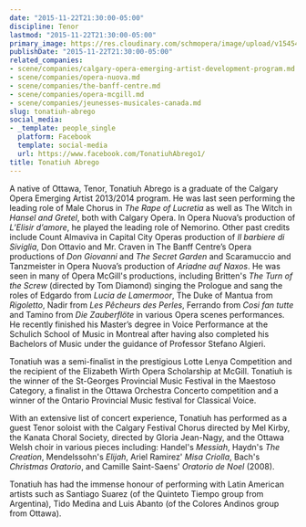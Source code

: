 ```yaml
---
date: "2015-11-22T21:30:00-05:00"
discipline: Tenor
lastmod: "2015-11-22T21:30:00-05:00"
primary_image: https://res.cloudinary.com/schmopera/image/upload/v1545409169/media/webhook-uploads/1448245726392/tonatiuh-abrego-dc.jpg.jpg
publishDate: "2015-11-22T21:30:00-05:00"
related_companies:
- scene/companies/calgary-opera-emerging-artist-development-program.md
- scene/companies/opera-nuova.md
- scene/companies/the-banff-centre.md
- scene/companies/opera-mcgill.md
- scene/companies/jeunesses-musicales-canada.md
slug: tonatiuh-abrego
social_media:
- _template: people_single
  platform: Facebook
  template: social-media
  url: https://www.facebook.com/TonatiuhAbrego1/
title: Tonatiuh Abrego
---
```


A native of Ottawa, Tenor, Tonatiuh Abrego is a graduate of the Calgary Opera Emerging Artist 2013/2014 program. He was last seen performing the leading role of Male Chorus in *The Rape of Lucretia* as well as The Witch in *Hansel and Gretel*, both with Calgary Opera. In Opera Nuova’s production of *L’Elisir d’amore*, he played the leading role of Nemorino. Other past credits include Count Almaviva in Capital City Operas production of *Il barbiere di Siviglia*, Don Ottavio and Mr. Craven in The Banff Centre’s Opera productions of *Don Giovanni* and *The Secret Garden* and Scaramuccio and Tanzmeister in Opera Nuova’s production of *Ariadne auf Naxos*. He was seen in many of Opera McGill's productions, including Britten's *The Turn of the Screw* (directed by Tom Diamond) singing the Prologue and sang the roles of Edgardo from *Lucia de Lamermoor*, The Duke of Mantua from *Rigoletto*, Nadir from *Les Pêcheurs des Perles*, Ferrando from *Cosi fan tutte* and Tamino from *Die Zauberflöte* in various Opera scenes performances. He recently finished his Master’s degree in Voice Performance at the Schulich School of Music in Montreal after having also completed his Bachelors of Music under the guidance of Professor Stefano Algieri. 

Tonatiuh was a semi-finalist in the prestigious Lotte Lenya Competition and the recipient of the Elizabeth Wirth Opera Scholarship at McGill. Tonatiuh is the winner of the St-Georges Provincial Music Festival in the Maestoso Category, a finalist in the Ottawa Orchestra Concerto competition and a winner of the Ontario Provincial Music festival for Classical Voice.

With an extensive list of concert experience, Tonatiuh has performed as a guest Tenor soloist with the Calgary Festival Chorus directed by Mel Kirby, the Kanata Choral Society, directed by Gloria Jean-Nagy, and the Ottawa Welsh choir in various pieces including: Handel's *Messiah*, Haydn's *The Creation*, Mendelssohn's *Elijah*, Ariel Ramirez' *Misa Criolla*, Bach's *Christmas Oratorio*, and Camille Saint-Saens' *Oratorio de Noel* (2008). 

Tonatiuh has had the immense honour of performing with Latin American artists such as Santiago Suarez (of the Quinteto Tiempo group from Argentina), Tido Medina and Luis Abanto (of the Colores Andinos group from Ottawa). 

